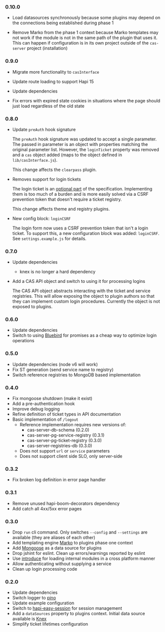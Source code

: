 ### 0.10.0
+ Load datasources synchronously because some plugins may depend on the
  connections being established during phase 1

+ Remove Marko from the phase 1 context because Marko templates may not work
  if the module is not in the same path of the plugin that uses it. This can
  happen if configuration is in its own project outside of the `cas-server`
  project (installation)

### 0.9.0 
+ Migrate more functionality to `casInterface`

+ Update route loading to support Hapi 15

+ Update dependencies

+ Fix errors with expired state cookies in situations where the page should
  just load regardless of the old state

### 0.8.0
+ Update `preAuth` hook signature

  The `preAuth` hook signature was updated to accept a single parameter.
  The passed in parameter is an object with properties matching the original
  parameter list. However, the `loginTicket` property was removed and a
  `cas` object added (maps to the object defined in `lib/casInterface.js`).
  
  This change affects the `clearpass` plugin.
  
+ Removes support for login tickets

  The login ticket is an [optional part](https://github.com/apereo/cas/issues/1939)
  of the specification. Implementing them is too much of a burden and is more
  easily solved via a CSRF prevention token that doesn't require a ticket
  registry.
  
  This change affects theme and registry plugins.

+ New config block: `loginCSRF`

  The login form now uses a CSRF prevention token that isn't a login ticket.
  To support this, a new configuration block was added: `loginCSRF`. See
  `settings.example.js` for details.

### 0.7.0
+ Update dependencies
  + knex is no longer a hard dependency
+ Add a CAS API object and switch to using it for processing logins

  The CAS API object abstracts interacting with the ticket and service
  registries. This will allow exposing the object to plugin authors so that
  they can implement custom login procedures. Currently the object is not
  exposed to plugins.

### 0.6.0
+ Update dependencies
+ Switch to using [Bluebird](http://bluebirdjs.com) for promises as
  a cheap way to optimize login operations

### 0.5.0
+ Update dependencies (node v6 will work)
+ Fix ST generation (send service name to registry)
+ Switch reference registries to MongoDB based implementation

### 0.4.0
+ Fix mongoose shutdown (make it exist)
+ Add a pre-authentication hook
+ Improve debug logging
+ Refine definition of ticket types in API documentation
+ Basic implementation of `/logout`
  + Reference implementation requires new versions of:
    + cas-server-db-schema (0.2.0)
    + cas-server-pg-service-registry (0.3.1)
    + cas-server-pg-ticket-registry (0.3.0)
    + cas-server-registries-db (0.3.0)
  + Does not support `url` or `service` parameters
  + Does not support client side SLO, only server-side

### 0.3.2
+ Fix broken log definition in error page handler

### 0.3.1
+ Remove unused hapi-boom-decorators dependency
+ Add catch all 4xx/5xx error pages

### 0.3.0
+ Drop `run` cli command. Only switches `--config` and `--settings`
  are available (they are aliases of each other)
+ Add templating engine [Marko][marko] to plugins phase one context
+ Add [Mongoose][mongoose] as a data source for plugins
+ Drop jshint for eslint. Clean up errors/warnings reported by eslint
+ Use [introduce][introduce] for loading internal modules in a cross
  platform manner
+ Allow authenticating without supplying a service
+ Clean up login processing code

[marko]: http://markojs.com/
[mongoose]: http://mongoosejs.com/
[introduce]: https://npmjs.com/introduce

### 0.2.0
+ Update dependencies
+ Switch logger to [pino][pino]
+ Update example configuration
+ Switch to [hapi-easy-session][hes] for session management
+ Add a `dataSources` property to plugins context. Initial data source available
  is [Knex][knex]
+ Simplify ticket lifetimes configuration

[pino]: https://www.npmjs.com/package/pino
[hes]: https://www.npmjs.com/package/hapi-easy-session
[knex]: http://knexjs.org/#Installation-client
